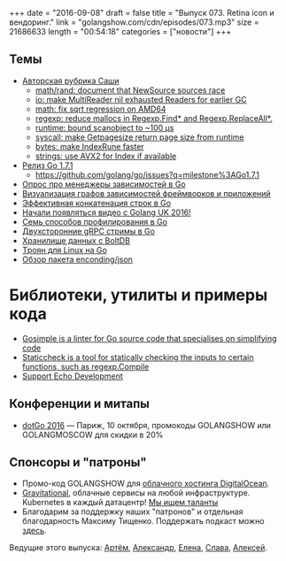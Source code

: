 +++
date = "2016-09-08"
draft = false
title = "Выпуск 073. Retina icon и вендоринг."
link = "golangshow.com/cdn/episodes/073.mp3"
size = 21686633
length = "00:54:18"
categories = ["новости"]
+++

## Темы

- [Авторская рубрика Саши](https://github.com/LK4D4/report/blob/master/reports/golang-sep8.md)
  - [math/rand: document that NewSource sources race](https://github.com/golang/go/commit/82bc0d4e80870f25805029ef0e1e844ace7bf068)
  - [io: make MultiReader nil exhausted Readers for earlier GC](https://github.com/golang/go/commit/269ff8e6030cacd3a8ef5804f39c50566ce6f57e)
  - [math: fix sqrt regression on AMD64](https://github.com/golang/go/commit/6e703ae7093b8921ce8e64a08e600d94ea1f9f28)
  - [regexp: reduce mallocs in Regexp.Find* and Regexp.ReplaceAll*.](https://github.com/golang/go/commit/bea39e63ecf0e29323a93b3353a40eacbd815dc9)
  - [runtime: bound scanobject to ~100 µs](https://github.com/golang/go/commit/cf4f1d07a189125a8774a923a3259126599e942b)
  - [syscall: make Getpagesize return page size from runtime](https://github.com/golang/go/commit/1b9499b06989d2831e5b156161d6c07642926ee1)
  - [bytes: make IndexRune faster](https://github.com/golang/go/commit/e10286aeda6b1412f8f64734412bff74836637f9)
  - [strings: use AVX2 for Index if available](https://github.com/golang/go/commit/0cff219c1279cb76f042004bffcefba0a169cb67)
- [Релиз Go 1.7.1](https://groups.google.com/forum/#!topic/golang-dev/4KtfXZAW29k)
  - https://github.com/golang/go/issues?q=milestone%3AGo1.7.1
- [Опрос про менеджеры зависимостей в Go](https://t.co/u3F9EbsoYe)
- [Визуализация графов зависимостей фреймворков и приложений](https://github.com/groob/goviz-frameworks)
- [Эффективная конкатенация строк в Go](http://herman.asia/efficient-string-concatenation-in-go)
- [Начали появляться видео с Golang UK 2016!](https://www.youtube.com/channel/UC9ZNrGdT2aAdrNbX78lbNlQ)
- [Семь способов профилирования в Go](https://www.bigmarker.com/remote-meetup-go/Seven-ways-to-profile-a-Go-program)
- [Двухсторонние gRPC стримы в Go](http://golang.rakyll.org/grpc-streaming/)
- [Хранилище данных с BoltDB](https://medium.com/@benbjohnson/wtf-dial-boltdb-a62af02b8955#.oz933e6rn)
- [Tроян для Linux на Go](http://vms.drweb.com/virus/?_is=1&i=8436299&lng=en)
- [Обзор пакета enconding/json](https://medium.com/@benbjohnson/go-walkthrough-encoding-json-package-9681d1d37a8f#.vm05vimo7)

# Библиотеки, утилиты и примеры кода

- [Gosimple is a linter for Go source code that specialises on simplifying code](https://github.com/dominikh/go-simple)
- [Staticcheck is a tool for statically checking the inputs to certain functions, such as regexp.Compile](https://github.com/dominikh/go-staticcheck)
- [Support Echo Development](https://echo.labstack.com/support-echo)

## Конференции и митапы

- [dotGo 2016](http://www.dotgo.eu) — Париж, 10 октября, промокоды GOLANGSHOW или GOLANGMOSCOW для скидки в 20%

## Спонсоры и "патроны"

- Промо-код GOLANGSHOW для [облачного хостинга DigitalOcean](https://www.digitalocean.com/?utm_campaign=golangshow&utm_medium=podcast&refcode=63eedb038a3e).
- [Gravitational](http://gravitational.com), облачные сервисы на любой инфраструктуре. Kubernetes в каждый датацентр! [Мы ищем таланты](https://github.com/gravitational/careers)
- Благодарим за поддержку наших "патронов" и отдельная благодарность Максиму Тищенко. Поддержать подкаст можно [здесь](https://www.patreon.com/golangshow).

Ведущие этого выпуска: [Артём](https://twitter.com/miolini), [Александр](https://twitter.com/LK4D4math), [Елена](https://twitter.com/webdeva),
[Слава](https://twitter.com/m0sth8), [Алексей](https://twitter.com/paaleksey).
